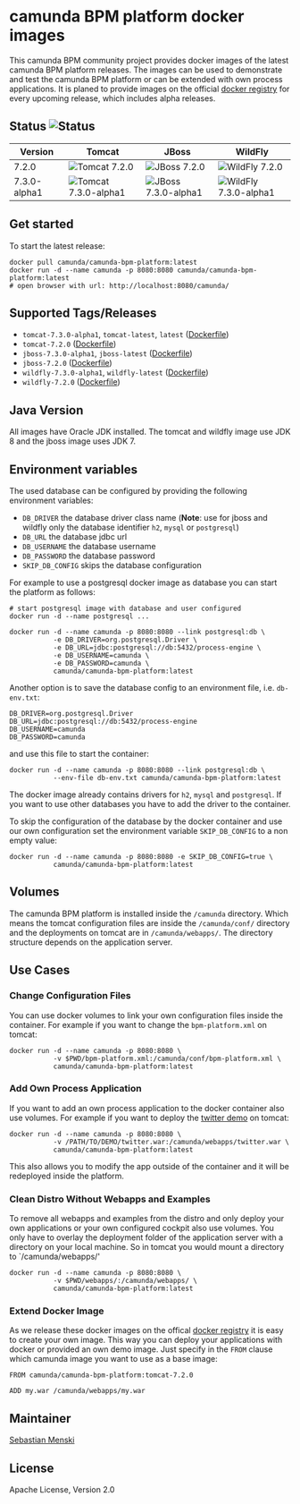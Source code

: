 # camunda BPM platform docker images

This camunda BPM community project provides docker images of the latest camunda
BPM platform releases.  The images can be used to demonstrate and test the
camunda BPM platform or can be extended with own process applications. It is
planed to provide images on the official [docker registry][] for every upcoming
release, which includes alpha releases.

## Status ![Status][status]

| Version      | Tomcat                                           | JBoss                                          | WildFly                                            |
| ------------ | ------------------------------------------------ | ---------------------------------------------- | -------------------------------------------------- |
| 7.2.0        | ![Tomcat 7.2.0][status-tomcat-720]               | ![JBoss 7.2.0][status-jboss-720]               | ![WildFly 7.2.0][status-wildfly-720]               |
| 7.3.0-alpha1 | ![Tomcat 7.3.0-alpha1][status-tomcat-730-alpha1] | ![JBoss 7.3.0-alpha1][status-jboss-730-alpha1] | ![WildFly 7.3.0-alpha1][status-wildfly-730-alpha1] |

## Get started

To start the latest release:

```
docker pull camunda/camunda-bpm-platform:latest
docker run -d --name camunda -p 8080:8080 camunda/camunda-bpm-platform:latest
# open browser with url: http://localhost:8080/camunda/
```

## Supported Tags/Releases

- `tomcat-7.3.0-alpha1`, `tomcat-latest`, `latest` ([Dockerfile][dockerfile-tomcat-730-alpha1])
- `tomcat-7.2.0` ([Dockerfile][dockerfile-tomcat-720])
- `jboss-7.3.0-alpha1`, `jboss-latest` ([Dockerfile][dockerfile-jboss-730-alpha1])
- `jboss-7.2.0` ([Dockerfile][dockerfile-jboss-720])
- `wildfly-7.3.0-alpha1`, `wildfly-latest` ([Dockerfile][dockerfile-wildfly-730-alpha1])
- `wildfly-7.2.0` ([Dockerfile][dockerfile-wildfly-720])

## Java Version

All images have Oracle JDK installed. The tomcat and wildfly image use
JDK 8 and the jboss image uses JDK 7.


## Environment variables

The used database can be configured by providing the following environment
variables:

- `DB_DRIVER` the database driver class name (**Note**: use for jboss and wildfly only
  the database identifier `h2`, `mysql` or `postgresql`)
- `DB_URL` the database jdbc url
- `DB_USERNAME` the database username
- `DB_PASSWORD` the database password
- `SKIP_DB_CONFIG` skips the database configuration

For example to use a postgresql docker image as database you can start the
platform as follows:

```
# start postgresql image with database and user configured
docker run -d --name postgresql ...

docker run -d --name camunda -p 8080:8080 --link postgresql:db \
           -e DB_DRIVER=org.postgresql.Driver \
           -e DB_URL=jdbc:postgresql://db:5432/process-engine \
           -e DB_USERNAME=camunda \
           -e DB_PASSWORD=camunda \
           camunda/camunda-bpm-platform:latest
```

Another option is to save the database config to an environment file, i.e.
`db-env.txt`:

```
DB_DRIVER=org.postgresql.Driver
DB_URL=jdbc:postgresql://db:5432/process-engine
DB_USERNAME=camunda
DB_PASSWORD=camunda
```

and use this file to start the container:

```
docker run -d --name camunda -p 8080:8080 --link postgresql:db \
           --env-file db-env.txt camunda/camunda-bpm-platform:latest
```

The docker image already contains drivers for `h2`, `mysql` and `postgresql`.
If you want to use other databases you have to add the driver to the container.

To skip the configuration of the database by the docker container and use our
own configuration set the environment variable `SKIP_DB_CONFIG` to a non
empty value:

```
docker run -d --name camunda -p 8080:8080 -e SKIP_DB_CONFIG=true \
           camunda/camunda-bpm-platform:latest
```


## Volumes

The camunda BPM platform is installed inside the `/camunda` directory. Which
means the tomcat configuration files are inside the `/camunda/conf/` directory
and the deployments on tomcat are in `/camunda/webapps/`. The directory
structure depends on the application server.

## Use Cases


### Change Configuration Files

You can use docker volumes to link your own configuration files inside the
container.  For example if you want to change the `bpm-platform.xml` on tomcat:

```
docker run -d --name camunda -p 8080:8080 \
           -v $PWD/bpm-platform.xml:/camunda/conf/bpm-platform.xml \
           camunda/camunda-bpm-platform:latest

```


### Add Own Process Application

If you want to add an own process application to the docker container also use
volumes. For example if you want to deploy the [twitter demo][] on tomcat:

```
docker run -d --name camunda -p 8080:8080 \
           -v /PATH/TO/DEMO/twitter.war:/camunda/webapps/twitter.war \
           camunda/camunda-bpm-platform:latest
```

This also allows you to modify the app outside of the container and it will
be redeployed inside the platform.


### Clean Distro Without Webapps and Examples

To remove all webapps and examples from the distro and only deploy your
own applications or your own configured cockpit also use volumes. You
only have to overlay the deployment folder of the application server with
a directory on your local machine. So in tomcat you would mount a directory
to `/camunda/webapps/'

```
docker run -d --name camunda -p 8080:8080 \
           -v $PWD/webapps/:/camunda/webapps/ \
           camunda/camunda-bpm-platform:latest
```


### Extend Docker Image

As we release these docker images on the offical [docker registry][] it is
easy to create your own image. This way you can deploy your applications
with docker or provided an own demo image. Just specify in the `FROM`
clause which camunda image you want to use as a base image:

```
FROM camunda/camunda-bpm-platform:tomcat-7.2.0

ADD my.war /camunda/webapps/my.war
```


## Maintainer

[Sebastian Menski][]


## License

Apache License, Version 2.0


[Sebastian Menski]: https://github.com/menski
[twitter demo]: https://github.com/camunda/camunda-consulting/tree/master/showcases/twitter
[docker registry]: https://registry.hub.docker.com/u/camunda/camunda-bpm-platform/

[dockerfile-tomcat-720]: https://github.com/camunda/docker-camunda-bpm-platform/blob/tomcat-7.2.0/Dockerfile
[dockerfile-jboss-720]: https://github.com/camunda/docker-camunda-bpm-platform/blob/jboss-7.2.0/Dockerfile
[dockerfile-wildfly-720]: https://github.com/camunda/docker-camunda-bpm-platform/blob/wildfly-7.2.0/Dockerfile
[dockerfile-tomcat-730-alpha1]: https://github.com/camunda/docker-camunda-bpm-platform/blob/master/Dockerfile
[dockerfile-jboss-730-alpha1]: https://github.com/camunda/docker-camunda-bpm-platform/blob/jboss-7.3.0-alpha1/Dockerfile
[dockerfile-wildfly-730-alpha1]: https://github.com/camunda/docker-camunda-bpm-platform/blob/wildfly-7.3.0-alpha1/Dockerfile

[status]: https://jenkins.menski.org/buildStatus/icon?job=docker-camunda-bpm-platform
[status-tomcat-720]: https://jenkins.menski.org/buildStatus/icon?job=docker-camunda-bpm-platform/tomcat-7.2.0
[status-jboss-720]: https://jenkins.menski.org/buildStatus/icon?job=docker-camunda-bpm-platform/jboss-7.2.0
[status-wildfly-720]: https://jenkins.menski.org/buildStatus/icon?job=docker-camunda-bpm-platform/wildfly-7.2.0
[status-tomcat-730-alpha1]: https://jenkins.menski.org/buildStatus/icon?job=docker-camunda-bpm-platform/master
[status-jboss-730-alpha1]: https://jenkins.menski.org/buildStatus/icon?job=docker-camunda-bpm-platform/jboss-7.3.0-alpha1
[status-wildfly-730-alpha1]: https://jenkins.menski.org/buildStatus/icon?job=docker-camunda-bpm-platform/wildfly-7.3.0-alpha1

